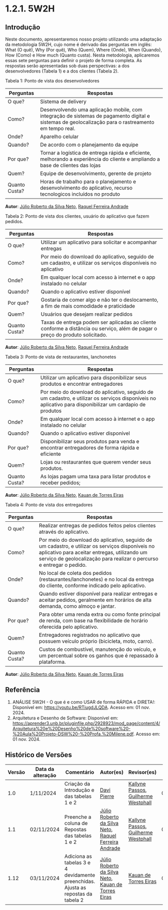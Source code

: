 # 1.2.1. 5W2H

## Introdução

Neste documento, apresentaremos nosso projeto utilizando uma adaptação da metodologia 5W2H, cujo nome é derivado das perguntas em inglês: What (O quê), Why (Por quê), Who (Quem), Where (Onde), When (Quando), How (Como) e How much (Quanto custa). Nesta metodologia, aplicaremos essas sete perguntas para definir o projeto de forma completa. As respostas serão apresentadas sob duas perspectivas: a dos desenvolvedores (Tabela 1) e a dos clientes (Tabela 2).

Tabela 1: Ponto de vista dos desenvolvedores

| Perguntas    | Respostas                                                                                                                                           |
| ------------ | --------------------------------------------------------------------------------------------------------------------------------------------------- |
| O que?       | Sistema de delivery                                                                                                                                 |
| Como?        | Desenvolvendo uma aplicação mobile, com integração de sistemas de pagamento digital e sistemas de geolocalização para o rastreamento em tempo real. |
| Onde?        | Aparelho celular                                                                                                                                    |
| Quando?      | De acordo com o planejamento da equipe                                                                                                              |
| Por que?     | Tornar a logística de entrega rápida e eficiente, melhorando a experiência do cliente e ampliando a base de clientes das lojas                      |
| Quem?        | Equipe de desenvolvimento, gerente de projeto                                                                                                       |
| Quanto Custa?| Horas de trabalho para o planejamento e desenvolvimento do aplicativo, recurso tecnologicos incluídos no produto                                    |

**Autor**: [Júlio Roberto da Silva Neto](https://github.com/JulioR2022),  [Raquel Ferreira Andrade](https://github.com/raquel-andrade)

Tabela 2: Ponto de vista dos clientes, usuário do aplicativo que fazem pedidos.

| Perguntas    | Respostas                                                                                                                                                                                                       |
| ------------ | --------------------------------------------------------------------------------------------------------------------------------------------------------------------------------------------------------------- |
| O que?       | Utilizar um aplicativo para solicitar e acompanhar entregas                                                                                                                                                     |
| Como?        | Por meio do download do aplicativo, seguido de um cadastro, e utilizar os serviços disponíveis no aplicativo  |
| Onde?        | Em qualquer local com acesso à internet e o app instalado no celular    |
| Quando?      | Quando o aplicativo estiver disponível     |
| Por que?     | Gostaria de comer algo e não ter o deslocamento, a fim de mais comodidade e praticidade      |
| Quem?        | Usuários que desejam realizar pedidos                                                                        |
| Quanto Custa?|  Taxas de entrega podem ser aplicadas ao cliente conforme a distância ou serviço, além de pagar o preço do produto solicitado. |

**Autor**: [Júlio Roberto da Silva Neto](https://github.com/JulioR2022),  [Raquel Ferreira Andrade](https://github.com/raquel-andrade)

Tabela 3: Ponto de vista de restaurantes, lanchonetes

| Perguntas    | Respostas                                                                                                                                                                                                       |
| ------------ | --------------------------------------------------------------------------------------------------------------------------------------------------------------------------------------------------------------- |
| O que?       | Utilizar um aplicativo para disponibilizar seus produtos e encontrar entregadores     |
| Como?        | Por meio do download do aplicativo, seguido de um cadastro, e utilizar os serviços disponíveis no aplicativo para disponibilizar um cardapio de produtos |
| Onde?        | Em qualquer local com acesso à internet e o app instalado no celular                |
| Quando?      | Quando o aplicativo estiver disponível       |
| Por que?     | Disponibilizar seus produtos para venda e encontrar entregadores de forma rápida e eficiente                  |
| Quem?        | Lojas ou restaurantes que querem vender seus produtos.                      |
| Quanto Custa?| As lojas pagam uma taxa para listar produtos e receber pedidos; |

**Autor**: [Júlio Roberto da Silva Neto](https://github.com/JulioR2022), [Kauan de Torres Eiras](https://github.com/kauaneiras)

Tabela 4: Ponto de vista dos entregadores

| Perguntas    | Respostas  |
| ------------ | --------------------------------------------------------------------------------------------------------------------------------------------------------------------------------------------------------------- |
| O que?       | Realizar entregas de pedidos feitos pelos clientes através do aplicativo. |
| Como?        | Por meio do download do aplicativo, seguido de um cadastro, e utilizar os serviços disponíveis no aplicativo para aceitar entregas, utilizando um serviço de geolocalização para realizar o percurso e entregar o pedido. |
| Onde?        | No local de coleta dos pedidos (restaurantes/lanchonetes) e no local da entrega do cliente, conforme indicado pelo aplicativo.  |
| Quando?      | Quando estiver disponível para realizar entregas e aceitar pedidos, geralmente em horários de alta demanda, como almoço e jantar.   |
| Por que?     | Para obter uma renda extra ou como fonte principal de renda, com base na flexibilidade de horário oferecida pelo aplicativo.  |
| Quem?        | Entregadores registrados no aplicativo que possuem veículo próprio (bicicleta, moto, carro). |                                                                         |
| Quanto Custa?| Custos de combustível, manutenção do veículo, e um percentual sobre os ganhos que é repassado à plataforma. |

**Autor**: [Júlio Roberto da Silva Neto](https://github.com/JulioR2022), [Kauan de Torres Eiras](https://github.com/kauaneiras)

## Referência 
1. ANÁLISE 5W2H - O que é e como USAR de forma RÁPIDA e DIRETA!: Disponível em: https://youtu.be/RTiugdJLQDA. Acesso em: 01 nov. 2024. 
2. Arquitetura e Desenho de Software: Disponível em: https://aprender3.unb.br/pluginfile.php/2928923/mod_page/content/4/Arquitetura%20e%20Desenho%20de%20software%20-%20Aula%20Projeto-DSW%20-%20Profa.%20Milene.pdf. Acesso em: 01 nov. 2024.

## Histórico de Versões

| Versão | Data da alteração | Comentário   | Autor(es) | Revisor(es) | Data de revisão |
| ------ | ----------------- | ----------------------------------------------- | --------------------------------------------------------------------------------------------------------------------------- | ----------------------------------------------- | --------------- |
| 1.0    | 1/11/2024         | Criação da Introdução e das tabelas 1 e 2       | [Davi Pierre](https://github.com/DaviPierre)                                                                                | [Kallyne Passos](https://github.com/kalipassos), [Guilherme Westphall](https://github.com/west7) | 03/11/2024      |
| 1.1    | 02/11/2024        | Preenche a coluna de Repostas das tabelas 1 e 2 | [Júlio Roberto da Silva Neto](https://github.com/JulioR2022),  [Raquel Ferreira Andrade](https://github.com/raquel-andrade) | [Kallyne Passos](https://github.com/kalipassos), [Guilherme Westphall](https://github.com/west7) | 03/11/2024      |
| 1.12   | 03/11/2024        | Adiciona as tabelas 3 e 4 devidamente preenchidas. Ajusta as repostas da tabela 2 | [Júlio Roberto da Silva Neto](https://github.com/JulioR2022),  [Kauan de Torres Eiras](https://github.com/kauaneiras) | [Kauan de Torres Eiras](https://github.com/kauaneiras) |  03/11/2024  |